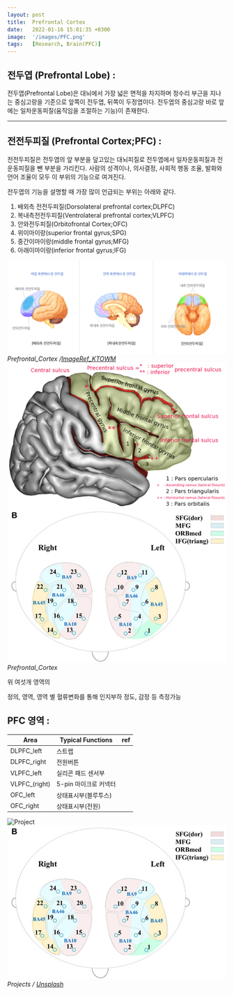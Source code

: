 ```yaml
---
layout: post
title:  Prefrontal Cortex
date:   2022-01-16 15:01:35 +0300
image:  '/images/PFC.png'
tags:   [Research, Brain(PFC)]
---
```



## 전두엽 (Prefrontal Lobe) : <br/>
전두엽(Prefrontal Lobe)은 대뇌에서 가장 넓은 면적을 차지하며 정수리 부근을 지나는 중심고랑을 기준으로 앞쪽이 전두엽, 뒤쪽이 두정엽이다. 전두엽의 중심고랑 바로 앞에는 일차운동피질(움직임을 조절하는 기능)이 존재한다.

___

## 전전두피질 (Prefrontal Cortex;PFC) : 
전전두피질은 전두엽의 앞 부분을 덮고있는 대뇌피질로 전두엽에서 일차운동피질과 전운동피질을 뺀 부분을 가리킨다. 사람의 성격이나, 의사결정, 사회적 행동 조율, 발화와 언어 조율이 모두 이 부위의 기능으로 여겨진다. 

전두엽의 기능을 설명할 때 가장 많이 언급되는 부위는 아래와 같다.<br/>

1. 배외측 전전두피질(Dorsolateral prefrontal cortex;DLPFC)<br/>
2. 복내측전전두피질(Ventrolateral prefrontal cortex;VLPFC)<br/>
3. 안와전두피질(Orbitofrontal Cortex;OFC)<br/>
4. 위이마이랑(superior frontal gyrus;SPG)<br/>
5. 중간이마이랑(middle frontal gyrus;MFG)<br/>
6. 아래이마이랑(inferior frontal gyrus;IFG)<br/>

<div class="gallery-box">
  <div class="gallery">
    <img src="/images/Posting/ResearchReview/fNIRS/19.png" alt="Project">
  </div>
    <em>Prefrontal_Cortex /<a href="https://www.ktown1st.com/blog/BodynbrainWilshire/15039" target="_blank">ImageRef_KTOWM</a></em>
</div>

<div class="gallery-box">
  <div class="gallery">
    <img src="/images/Posting/ResearchReview/fNIRS/14.png" alt="Project">
    <img src="/images/Posting/ResearchReview/fNIRS/18.png" alt="Project">
  </div>
    <em>Prefrontal_Cortex</em>
</div>

위 여섯개 영역의

정의, 영역, 영역 별 혈류변화를 통해 인지부하 정도, 감정 등 측정가능

## PFC 영역 : 

|Area|Typical Functions|ref|
|------|---|---|
|DLPFC_left|스트랩||
|DLPFC_right|전원버튼||
|VLPFC_left|실리콘 패드 센서부||
|VLPFC_(right)|5-pin 마이크로 커넥터||
|OFC_left|상태표시부(블루투스)||
|OFC_right|상태표시부(전원)||

<div class="gallery-box">
  <div class="gallery">
    <img src="/images/Posting/ResearchReview/fNIRS/17.png" alt="Project">
    <img src="/images/Posting/ResearchReview/fNIRS/18.png" alt="Project">
  </div>
  <em>Projects / <a href="https://unsplash.com/" target="_blank">Unsplash</a></em>
</div>



